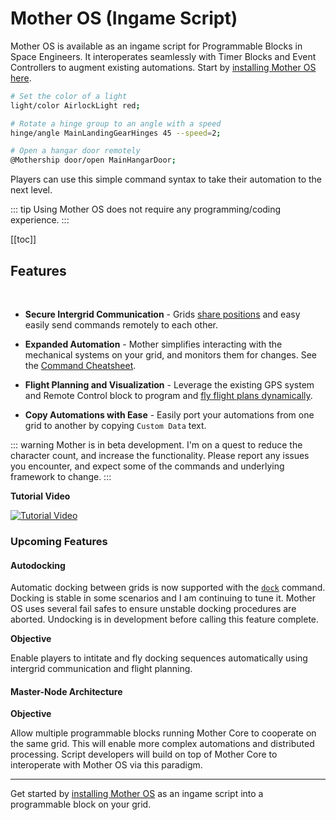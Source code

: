 <script setup lang="ts">
// import NavbarLink from '/.vuepress/components/NavbarLink.vue';
// import FeatureCard from '/.vuepress/components/FeatureCard.vue';
// import CardGroup from '/.vuepress/components/CardGroup.vue';

import { useClientData } from 'vuepress/client'
import { usePageData } from 'vuepress/client'


// const {
//   pageData,
// //   pageFrontmatter,
// //   pageHead,
// //   pageHeadTitle,
// //   pageLang,
// //   routeLocale,
//   siteData,
// } = useClientData()

// const {siteData} = useSiteData()

</script>

<!-- {{ $site.dev }} -->
<!-- {{pageData}} -->
<!-- {{ __VUEPRESS_VERSION__ }} -->

# Mother OS (Ingame Script)

<!-- [< Home](../README.md) -->
<Badge type="info" text="&nbsp;Beta&nbsp;" vertical="middle" />
<Badge type="warning" text="&nbsp;v0.2.12&nbsp;" vertical="middle" />

<!-- <CardGroup>
    <FeatureCard
        icon="" 
        title="Secure Communication" 
        description="Grids <a href='Modules/Core/Almanac.html'>share positions</a> and easy easily send commands remotely to each other."
    ></FeatureCard>
</CardGroup> -->

Mother OS is available as an ingame script for Programmable Blocks in Space Engineers. It interoperates seamlessly with Timer Blocks and Event Controllers to augment existing automations. Start by [installing Mother OS here](./Installation.md).

```bash title="Terminal"
# Set the color of a light
light/color AirlockLight red;

# Rotate a hinge group to an angle with a speed
hinge/angle MainLandingGearHinges 45 --speed=2;

# Open a hangar door remotely
@Mothership door/open MainHangarDoor; 
```

Players can use this simple command syntax to take their automation to the next level.

::: tip
Using Mother OS does not require any programming/coding experience.
:::



<!-- [Install Mother OS](Installation.md) and take your automations to the next level! -->

<!-- <div> -->
<!-- <a class="route-link auto-link vp-hero-action-button primary" :href="`${$site.base}IngameScript/Installation.html`" aria-label="Install Mother OS" style="text-decoration: none;">Install Mother OS</a> -->
<!-- </div> -->

[[toc]]


## Features
<br>

- **Secure Intergrid Communication** - Grids [share positions](Modules/Core/Almanac.md) and easy easily send commands remotely to each other.
  
- **Expanded Automation** - Mother simplifies interacting with the mechanical systems on your grid, and monitors them for changes. See the [Command Cheatsheet](CommandCheatsheet.md).
  
- **Flight Planning and Visualization** - Leverage the existing GPS system and Remote Control block to program and [fly flight plans dynamically](Modules/Extension/FlightPlanningModule.md#flight-planning).
  
- **Copy Automations with Ease** - Easily port your automations from one grid to another by copying `Custom Data` text.

::: warning
Mother is in beta development. I'm on a quest to reduce the character count, and increase the functionality. Please report any issues you encounter, and expect some of the commands and underlying framework to change.
:::
<br>

**Tutorial Video**

[![Tutorial Video](https://img.youtube.com/vi/CgA6k1xQfVE/0.jpg)](https://www.youtube.com/watch?v=CgA6k1xQfVE)


### Upcoming Features

#### Autodocking
<Badge type="info" text="&nbsp;Beta&nbsp;" vertical="middle" />

Automatic docking between grids is now supported with the [`dock`](./Modules/Extension/DockingModule.md#dock) command. Docking is stable in some scenarios and I am continuing to tune it.  Mother OS uses several fail safes to ensure unstable docking procedures are aborted. Undocking is in development before calling this feature complete.

**Objective** 

Enable players to intitate and fly docking sequences automatically using intergrid communication and flight planning.

#### Master-Node Architecture
<Badge type="warning" text="&nbsp;In development&nbsp;" vertical="middle" />

**Objective** 

Allow multiple programmable blocks running Mother Core to cooperate on the same grid. This will enable more complex automations and distributed processing. Script developers will build on top of Mother Core to interoperate with Mother OS via this paradigm.

---

Get started by [installing Mother OS](./Installation.md) as an ingame script into a programmable block on your grid.